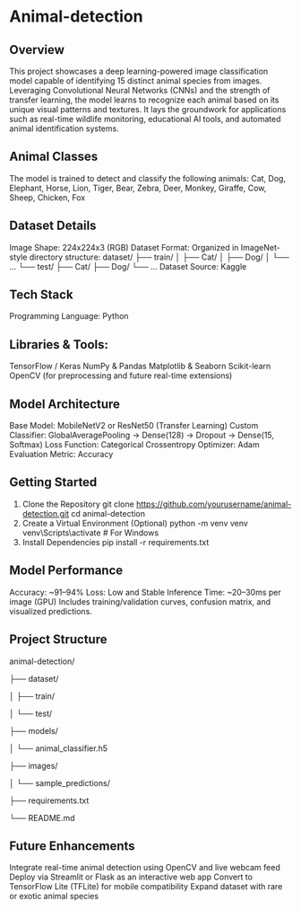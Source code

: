 # Animal-detection
## Overview
This project showcases a deep learning-powered image classification model capable of identifying 15 distinct animal species from images. Leveraging Convolutional Neural Networks (CNNs) and the strength of transfer learning, the model learns to recognize each animal based on its unique visual patterns and textures.
It lays the groundwork for applications such as real-time wildlife monitoring, educational AI tools, and automated animal identification systems.

## Animal Classes
The model is trained to detect and classify the following animals:
Cat, Dog, Elephant, Horse, Lion, Tiger, Bear, Zebra, Deer, Monkey, Giraffe, Cow, Sheep, Chicken, Fox

## Dataset Details
Image Shape: 224x224x3 (RGB)
Dataset Format: Organized in ImageNet-style directory structure:
dataset/
├── train/
│   ├── Cat/
│   ├── Dog/
│   └── ...
└── test/
    ├── Cat/
    ├── Dog/
    └── ...
Dataset Source: Kaggle

## Tech Stack
Programming Language: Python

## Libraries & Tools:
TensorFlow / Keras
NumPy & Pandas
Matplotlib & Seaborn
Scikit-learn
OpenCV (for preprocessing and future real-time extensions)

## Model Architecture
Base Model: MobileNetV2 or ResNet50 (Transfer Learning)
Custom Classifier:
GlobalAveragePooling → Dense(128) → Dropout → Dense(15, Softmax)
Loss Function: Categorical Crossentropy
Optimizer: Adam
Evaluation Metric: Accuracy

## Getting Started
1. Clone the Repository
git clone https://github.com/yourusername/animal-detection.git
cd animal-detection
2. Create a Virtual Environment (Optional)
python -m venv venv
venv\Scripts\activate     # For Windows
3. Install Dependencies
pip install -r requirements.txt

## Model Performance

Accuracy: ~91–94%
Loss: Low and Stable
Inference Time:  ~20–30ms per image (GPU)
Includes training/validation curves, confusion matrix, and visualized predictions.

## Project Structure

animal-detection/

├── dataset/

│   ├── train/

│   └── test/

├── models/

│   └── animal_classifier.h5

├── images/

│   └── sample_predictions/

├── requirements.txt

└── README.md

## Future Enhancements
 Integrate real-time animal detection using OpenCV and live webcam feed
 Deploy via Streamlit or Flask as an interactive web app
 Convert to TensorFlow Lite (TFLite) for mobile compatibility
 Expand dataset with rare or exotic animal species
